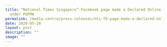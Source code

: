 ```yaml
---
title: “National Times Singapore” Facebook page made a Declared Online Location
  under POFMA
permalink: /media-centre/press-releases/nts-fb-page-made-a-declared-online-location-under-pofma/
date: 2020-05-28
layout: post
description: ""
image: ""
---
```

